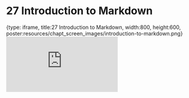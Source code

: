 # 27 Introduction to Markdown
 
{type: iframe, title:27 Introduction to Markdown, width:800, height:600, poster:resources/chapt_screen_images/introduction-to-markdown.png}
![](https://datatrail-jhu.github.io/DataTrail_ReOrg/no_toc/introduction-to-markdown.html)
 

 
